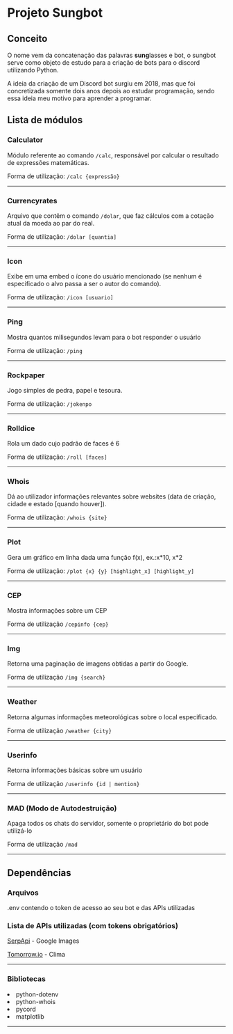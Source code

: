 <h1>Projeto Sungbot</h1>

<h2>Conceito</h2>

<p>O nome vem da concatenação das palavras <strong>sung</strong>lasses e bot, o sungbot serve como objeto de estudo para a criação de bots para o discord utilizando Python.</p>
<p>A ideia da criação de um Discord bot surgiu em 2018, mas que foi concretizada somente dois anos depois ao estudar programação, sendo essa ideia meu motivo para aprender a programar.</p>

<h2>Lista de módulos</h2>

<h3>Calculator</h5>
    <p>Módulo referente ao comando <code>/calc</code>, responsável por calcular o resultado de expressões matemáticas.</p>
    <p>Forma de utilização: <code>/calc {expressão}</code></p>
<hr>

<h3>Currencyrates</h5>
    <p>Arquivo que contêm o comando <code>/dolar</code>, que faz cálculos com a cotação atual da moeda ao par do real.</p>
    <p>Forma de utilização: <code>/dolar [quantia]</code></p>
<hr>

<h3>Icon</h5>
    <p>Exibe em uma embed o ícone do usuário mencionado (se nenhum é especificado o alvo passa a ser o autor do comando).</p>
    <p>Forma de utilização: <code>/icon [usuario]</code></p>
<hr>

<h3>Ping</h5>
    <p>Mostra quantos milisegundos levam para o bot responder o usuário</p>
    <p>Forma de utilização: <code>/ping</code></p>
<hr>

<h3>Rockpaper</h5>
    <p>Jogo simples de pedra, papel e tesoura.</p>
    <p>Forma de utilização: <code>/jokenpo</code></p>
<hr>

<h3>Rolldice</h5>
    <p>Rola um dado cujo padrão de faces é 6</p>
    <p>Forma de utilização: <code>/roll [faces]</code></p>
<hr>

<h3>Whois</h5>
    <p>Dá ao utilizador informações relevantes sobre websites (data de criação, cidade e estado [quando houver]).</p>
    <p>Forma de utilização: <code>/whois {site}</code></p>
<hr>

<h3>Plot</h3>
    <p>Gera um gráfico em linha dada uma função f(x), ex.:x*10, x*2</p>
    <p>Forma de utilização: <code>/plot {x} {y} [highlight_x] [highlight_y]</code></p>
<hr>

<h3>CEP</h3>
    <p>Mostra informações sobre um CEP</p>
    <p>Forma de utilização <code>/cepinfo {cep}</code></p>
<hr>

<h3>Img</h3>
    <p>Retorna uma paginação de imagens obtidas a partir do Google.</p>
    <p>Forma de utilização <code>/img {search}</code></p>
<hr>

<h3>Weather</h3>
    <p>Retorna algumas informações meteorológicas sobre o local especificado.</p>
    <p>Forma de utilização <code>/weather {city}</code></p>
<hr>

<h3>Userinfo</h3>
    <p>Retorna informações básicas sobre um usuário</p>
    <p>Forma de utilização <code>/userinfo {id | mention}</code></p>
<hr>
<h3>MAD (Modo de Autodestruição)</h3>
    <p>Apaga todos os chats do servidor, somente o proprietário do bot pode utilizá-lo</p>
    <p>Forma de utilização <code>/mad</code></p>
<hr>
<h2>Dependências</h2>
    <h3>Arquivos</h3>
        <p>.env contendo o token de acesso ao seu bot e das APIs utilizadas</p>
        <h3>Lista de APIs utilizadas (com tokens obrigatórios)</h3>
        <p><a href="https://serpapi.com/" target="_blank">SerpApi</a> - Google Images</p>
        <p><a href="https://tomorrow.io/" target="_blank">Tomorrow.io</a> - Clima</p>
    <hr>
    <h3>Bibliotecas</h3>
        <li>python-dotenv</li>
        <li>python-whois</li>
        <li>pycord</li>
        <li>matplotlib</li>
    <hr>
